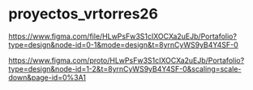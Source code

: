 # proyectos_vrtorres26

https://www.figma.com/file/HLwPsFw3S1cIXOCXa2uEJb/Portafolio?type=design&node-id=0-1&mode=design&t=8yrnCyWS9yB4Y4SF-0

https://www.figma.com/proto/HLwPsFw3S1cIXOCXa2uEJb/Portafolio?type=design&node-id=1-2&t=8yrnCyWS9yB4Y4SF-0&scaling=scale-down&page-id=0%3A1